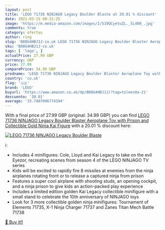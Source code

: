 ```yaml
---
layout: post
title: 'LEGO 71736 NINJAGO Legacy Boulder Blaste at 20.01 % discount'
date: 2021-03-15 00:31:25
image: 'https://m.media-amazon.com/images/I/519QCyetuZL._SL400_.jpg'
comments: true
category: ofertas
author: ring
slug: 'B08G4HBJ1J-co.uk LEGO 71736 NINJAGO Legacy Boulder Blaster Aeroplane Toy...'
sku: 'B08G4HBJ1J-co.uk'
tags: [ 'lego', ]
actualPrice: 27.99 GBP
currency: GBP
price: 27.99
comparePrice: 34.99 GBP
prodname: 'LEGO 71736 NINJAGO Legacy Boulder Blaster Aeroplane Toy with Prison and Collectible Gold Ninja Kai Figure'
country: 'co.uk'
flag: '🇬🇧'
brand: 'LEGO'
buyurl: 'https://www.amazon.co.uk/dp/B08G4HBJ1J/?tag=tolees0a-21'
descuento: '20.01'
average: '33.7487096774194'
---
```


With a final price of 27.99 GBP (original: 34.99 GBP) you can find [LEGO 71736 NINJAGO Legacy Boulder Blaster Aeroplane Toy with Prison and Collectible Gold Ninja Kai Figure](https://www.amazon.co.uk/dp/B08G4HBJ1J/?tag=tolees0a-21) with a  20.01 % discount here:

[![LEGO 71736 NINJAGO Legacy Boulder Blaste](https://m.media-amazon.com/images/I/519QCyetuZL._SL400_.jpg)](https://www.amazon.co.uk/dp/B08G4HBJ1J/?tag=tolees0a-21)

ℹ️:

- Includes 4 minifigures: Cole, Lloyd and Kai Legacy to take on the evil Eyezor, recreating scenes from season 4 of the LEGO NINJAGO TV series
- Kids will be excited to rapidly fire 8 missiles at enemies from the ninja airplanes rotating front or to release a captured ninja from prison
- Features a super cool airplane with shooting studs, an opening cockpit, and a ninja prison to give kids an action-packed play experience
- Includes a limited edition golden Kai Legacy collectible minifigure with a small stand to celebrate the 10th anniversary of NINJAGO toys
- Look for 3 more collectible golden ninja minifigures: Tournament of Elements 71735, X-1 Ninja Charger 71737 and Zanes Titan Mech Battle 71738

[🛒 Buy it!!](https://www.amazon.co.uk/dp/B08G4HBJ1J/?tag=tolees0a-21)
